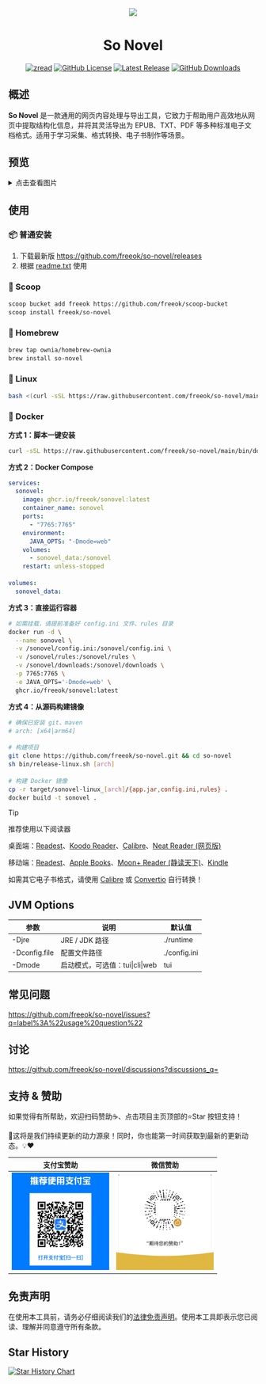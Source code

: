 <div align="center">
  <img src="assets/logo.png" style="width: 128px;"/>
  <h1 align="center">So Novel</h1>
  <h4 align="center"></h4>
</div>

<div align="center">

[![zread](https://img.shields.io/badge/Ask_Zread-_.svg?style=flat&color=00b0aa&labelColor=000000&logo=data%3Aimage%2Fsvg%2Bxml%3Bbase64%2CPHN2ZyB3aWR0aD0iMTYiIGhlaWdodD0iMTYiIHZpZXdCb3g9IjAgMCAxNiAxNiIgZmlsbD0ibm9uZSIgeG1sbnM9Imh0dHA6Ly93d3cudzMub3JnLzIwMDAvc3ZnIj4KPHBhdGggZD0iTTQuOTYxNTYgMS42MDAxSDIuMjQxNTZDMS44ODgxIDEuNjAwMSAxLjYwMTU2IDEuODg2NjQgMS42MDE1NiAyLjI0MDFWNC45NjAxQzEuNjAxNTYgNS4zMTM1NiAxLjg4ODEgNS42MDAxIDIuMjQxNTYgNS42MDAxSDQuOTYxNTZDNS4zMTUwMiA1LjYwMDEgNS42MDE1NiA1LjMxMzU2IDUuNjAxNTYgNC45NjAxVjIuMjQwMUM1LjYwMTU2IDEuODg2NjQgNS4zMTUwMiAxLjYwMDEgNC45NjE1NiAxLjYwMDFaIiBmaWxsPSIjZmZmIi8%2BCjxwYXRoIGQ9Ik00Ljk2MTU2IDEwLjM5OTlIMi4yNDE1NkMxLjg4ODEgMTAuMzk5OSAxLjYwMTU2IDEwLjY4NjQgMS42MDE1NiAxMS4wMzk5VjEzLjc1OTlDMS42MDE1NiAxNC4xMTM0IDEuODg4MSAxNC4zOTk5IDIuMjQxNTYgMTQuMzk5OUg0Ljk2MTU2QzUuMzE1MDIgMTQuMzk5OSA1LjYwMTU2IDE0LjExMzQgNS42MDE1NiAxMy43NTk5VjExLjAzOTlDNS42MDE1NiAxMC42ODY0IDUuMzE1MDIgMTAuMzk5OSA0Ljk2MTU2IDEwLjM5OTlaIiBmaWxsPSIjZmZmIi8%2BCjxwYXRoIGQ9Ik0xMy43NTg0IDEuNjAwMUgxMS4wMzg0QzEwLjY4NSAxLjYwMDEgMTAuMzk4NCAxLjg4NjY0IDEwLjM5ODQgMi4yNDAxVjQuOTYwMUMxMC4zOTg0IDUuMzEzNTYgMTAuNjg1IDUuNjAwMSAxMS4wMzg0IDUuNjAwMUgxMy43NTg0QzE0LjExMTkgNS42MDAxIDE0LjM5ODQgNS4zMTM1NiAxNC4zOTg0IDQuOTYwMVYyLjI0MDFDMTQuMzk4NCAxLjg4NjY0IDE0LjExMTkgMS42MDAxIDEzLjc1ODQgMS42MDAxWiIgZmlsbD0iI2ZmZiIvPgo8cGF0aCBkPSJNNCAxMkwxMiA0TDQgMTJaIiBmaWxsPSIjZmZmIi8%2BCjxwYXRoIGQ9Ik00IDEyTDEyIDQiIHN0cm9rZT0iI2ZmZiIgc3Ryb2tlLXdpZHRoPSIxLjUiIHN0cm9rZS1saW5lY2FwPSJyb3VuZCIvPgo8L3N2Zz4K&logoColor=ffffff)](https://zread.ai/freeok/so-novel)
[![GitHub License](https://img.shields.io/github/license/freeok/so-novel?style=flat-square)](https://github.com/freeok/so-novel/blob/main/LICENSE)
[![Latest Release](https://img.shields.io/github/v/release/freeok/so-novel)](https://github.com/freeok/so-novel/releases/latest)
[![GitHub Downloads](https://img.shields.io/github/downloads/freeok/so-novel/total.svg?style=flat-square)](https://github.com/freeok/so-novel/releases/latest)

</div>

## 概述

**So Novel** 是一款通用的网页内容处理与导出工具，它致力于帮助用户高效地从网页中提取结构化信息，并将其灵活导出为
EPUB、TXT、PDF 等多种标准电子文档格式。适用于学习采集、格式转换、电子书制作等场景。

## 预览

<details>
  <summary>点击查看图片</summary>
  
### TUI 预览 (Text-based User Interface)

![preview-tui.png](assets/preview-tui.png)

### WebUI 预览 (网页版)

![preview-webui.png](assets/preview-webui.png)

### CLI 预览 (Command Line Interface)

![preview-cli.png](assets/preview-cli.png)

</details>

## 使用

### 📦 普通安装

1. 下载最新版 https://github.com/freeok/so-novel/releases
2. 根据 [readme.txt](bundle%2Freadme.txt) 使用

### 🍨 Scoop

```bash
scoop bucket add freeok https://github.com/freeok/scoop-bucket
scoop install freeok/so-novel
```

### 🍺 Homebrew

```bash
brew tap ownia/homebrew-ownia
brew install so-novel
```

### 🐧 Linux

```bash
bash <(curl -sSL https://raw.githubusercontent.com/freeok/so-novel/main/bin/linux-install.sh)
```

### 🐳 Docker

**方式 1：脚本一键安装**

```bash
curl -sSL https://raw.githubusercontent.com/freeok/so-novel/main/bin/docker-install.sh | bash
```

**方式 2：Docker Compose**

```yaml
services:
  sonovel:
    image: ghcr.io/freeok/sonovel:latest
    container_name: sonovel
    ports:
      - "7765:7765"
    environment:
      JAVA_OPTS: "-Dmode=web"
    volumes:
      - sonovel_data:/sonovel
    restart: unless-stopped

volumes:
  sonovel_data:
```

**方式 3：直接运行容器**

```bash
# 如需挂载，请提前准备好 config.ini 文件、rules 目录
docker run -d \
  --name sonovel \
  -v /sonovel/config.ini:/sonovel/config.ini \
  -v /sonovel/rules:/sonovel/rules \
  -v /sonovel/downloads:/sonovel/downloads \
  -p 7765:7765 \
  -e JAVA_OPTS='-Dmode=web' \
  ghcr.io/freeok/sonovel:latest
```

**方式 4：从源码构建镜像**

```bash
# 确保已安装 git、maven
# arch: [x64|arm64]

# 构建项目
git clone https://github.com/freeok/so-novel.git && cd so-novel
sh bin/release-linux.sh [arch]

# 构建 Docker 镜像
cp -r target/sonovel-linux_[arch]/{app.jar,config.ini,rules} .
docker build -t sonovel .
```

> [!TIP]
>
> 推荐使用以下阅读器
> 
> 桌面端：[Readest](https://readest.com/)、[Koodo Reader](https://www.koodoreader.com/zh)、[Calibre](https://calibre-ebook.com/)、[Neat Reader (网页版)](https://www.neat-reader.cn/webapp)
>
> 移动端：[Readest](https://readest.com/)、[Apple Books](https://www.apple.com/apple-books/)、[Moon+ Reader (静读天下)](https://moondownload.com/chinese.html)、[Kindle](https://apps.apple.com/us/app/amazon-kindle/id302584613)
>
> 如需其它电子书格式，请使用 [Calibre](https://calibre-ebook.com/zh_CN) 或 [Convertio](https://convertio.co/zh/) 自行转换！

## JVM Options

| 参数            | 说明                     | 默认值          |
|---------------|------------------------|--------------|
| -Djre         | JRE / JDK 路径           | ./runtime    |
| -Dconfig.file | 配置文件路径                 | ./config.ini |
| -Dmode        | 启动模式，可选值：tui\|cli\|web | tui          |

## 常见问题

https://github.com/freeok/so-novel/issues?q=label%3A%22usage%20question%22

## 讨论

https://github.com/freeok/so-novel/discussions?discussions_q=

## 支持 & 赞助

如果觉得有所帮助，欢迎扫码赞助☕、点击项目主页顶部的⭐Star 按钮支持！

🚀这将是我们持续更新的动力源泉！同时，你也能第一时间获取到最新的更新动态。💡❤️

| 支付宝赞助                                                           | 微信赞助                                                           |
|-----------------------------------------------------------------|----------------------------------------------------------------|
| <img src="assets/donation-alipay.png" alt="支付宝收款码" width="197"> | <img src="assets/donation-wechat.jpg" alt="微信赞赏码" width="197"> |

## 免责声明

在使用本工具前，请务必仔细阅读我们的[法律免责声明](bundle/DISCLAIMER.md)。使用本工具即表示您已阅读、理解并同意遵守所有条款。

## Star History

[![Star History Chart](https://api.star-history.com/svg?repos=freeok/so-novel&type=Date)](https://star-history.com/#freeok/so-novel&Date)